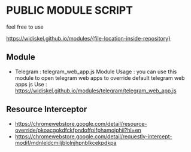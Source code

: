 # PUBLIC MODULE SCRIPT

feel free to use

https://widiskel.github.io/modules/{file-location-inside-repository}

## Module
- Telegram : telegram_web_app.js
  Module Usage : you can use this module to open telegram web apps to override default telegram web apps js
  Use : https://widiskel.github.io/modules/telegram/telegram_web_app.js


## Resource Interceptor
- https://chromewebstore.google.com/detail/resource-override/pkoacgokdfckfpndoffpifphamojphii?hl=en
- https://chromewebstore.google.com/detail/requestly-intercept-modif/mdnleldcmiljblolnjhpnblkcekpdkpa
